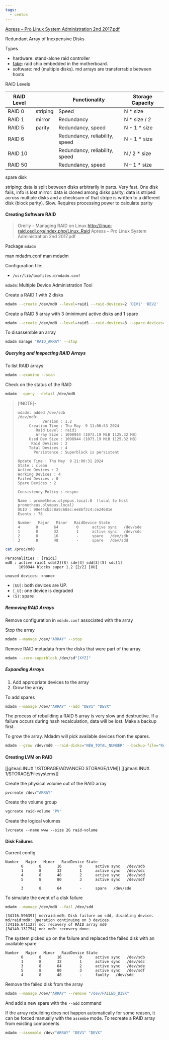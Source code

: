 ```yaml
---
tags:
  - centos
---
```

[Apress – Pro Linux System Administration 2nd 2017.pdf](file:///E:/_DEVOPS/APRESS/_LINUX/Apress%20%E2%80%93%20Pro%20Linux%20System%20Administration%202nd%202017.pdf)

Redundant Array of Inexpensive Disks

Types
* hardware: stand-alone raid controller
* [fake](https://raid.wiki.kernel.org/index.php/DDF_Fake_RAID): raid chip embedded in the motherboard.
* software: md (multiple disks). md arrays are transferrable between hosts

RAID Levels

| RAID Level |          | Functionality                  | Storage Capacity |
| ---------- | -------- | ------------------------------ | ---------------- |
| RAID 0     | striping | Speed                          | N * size         |
| RAID 1     | mirror   | Redundancy                     | N * size / 2     |
| RAID 5     | parity   | Redundancy, speed              | N - 1 * size     |
| RAID 6     |          | Redundancy, reliability, speed | N - 1 * size     |
| RAID 10    |          | Redundancy, reliability, speed | N / 2 * size     |
| RAID 50    |          | Redundancy, speed              | N – 1 * size     |

spare disk

striping: data is split between disks arbitrarily in parts. Very fast. One disk fails, info is lost
mirror: data is cloned among disks
parity: data is striped across multiple disks and a checksum of that stripe is written to a different disk (block parity). Slow. Requires processing power to calculate parity

#### Creating Software RAID 

> Oreilly - Managing RAID on Linux
> http://linux-raid.osdl.org/index.php/Linux_Raid
> Apress – Pro Linux System Administration 2nd 2017.pdf

Package 
`mdadm`

man mdadm.conf
man mdadm

Configuration file:
- `/usr/lib/tmpfiles.d/mdadm.conf`

`mdadm`: Multiple Device Administration Tool

Create a RAID 1 with 2 disks

``` bash
mdadm --create /dev/md0 --level=raid1 --raid-devices=2 'DEV1' 'DEV2'
```

Create a RAID 5 array with 3 (minimum) active disks and 1 spare

``` bash
mdadm --create /dev/md0 --level=raid5 --raid-devices=3 --spare-devices=1 /dev/sdc /dev/sdd /dev/sde /dev/sdf
```

To disassemble an array

``` bash
mdadm manage 'RAID_ARRAY' --stop
```

##### Querying and Inspecting RAID Arrays

To list RAID arrays

```bash
mdadm --examine --scan
```

Check on the status of the RAID

``` bash
mdadm --query --detail /dev/md0
```

> [!NOTE]-
> ```
> mdadm: added /dev/sdb
> /dev/md0:
>            Version : 1.2
>      Creation Time : Thu May  9 11:06:53 2024
>         Raid Level : raid1
>         Array Size : 1098944 (1073.19 MiB 1125.32 MB)
>      Used Dev Size : 1098944 (1073.19 MiB 1125.32 MB)
>       Raid Devices : 2
>      Total Devices : 4
>        Persistence : Superblock is persistent
> 
> Update Time : Thu May  9 21:00:31 2024
> State : clean
> Active Devices : 2
> Working Devices : 4
> Failed Devices : 0
> Spare Devices : 2
> 
> Consistency Policy : resync
> 
> Name : prometheus.olympus.local:0  (local to host prometheus.olympus.local)
> UUID : 90e44cb3:8a9c60ac:ee86f3c4:ce24681e
> Events : 78
> 
> Number   Major   Minor   RaidDevice State
> 4       8       64        0      active sync   /dev/sde
> 1       8       32        1      active sync   /dev/sdc
> 2       8       16        -      spare   /dev/sdb
> 3       8       48        -      spare   /dev/sdd
> ```
> 

``` bash
cat /proc/md0
```

```
Personalities : [raid1]
md0 : active raid1 sdb[2](S) sde[4] sdd[3](S) sdc[1]
      1098944 blocks super 1.2 [2/2] [UU]

unused devices: <none>
```

- `[UU]`: both devices are UP. 
- `[_U]`: one device is degraded
- `(S)`: spare

##### Removing RAID Arrays

Remove configuration in `mdadm.conf` associated with the array

Stop the array

``` bash
mdadm --manage /dev/"ARRAY" --stop
```

Remove RAID metadata from the disks that were part of the array. 

``` bash
mdadm --zero-superblock /dev/sd"[XYZ]"
```

##### Expanding Arrays

1. Add appropriate devices to the array
2. Grow the array

To add spares

``` bash
mdadm --manage /dev/"ARRAY" --add "DEV1" "DEVX"
```

The process of rebuilding a RAID 5 array is very slow and destructive. If a failure occurs during hash recalculation, data will be lost. Make a backup first. 

To grow the array. Mdadm will pick available devices from the spares.

``` bash
mdadm --grow /dev/md0 --raid-disks="NEW_TOTAL_NUMBER" --backup-file="RAID_BACKUP_FILE"
```

####  Creating LVM on RAID

[[gitea/LINUX 1/STORAGE/ADVANCED STORAGE/LVM]] [[gitea/LINUX 1/STORAGE/Filesystems]]

Create the physical volume out of the RAID array

``` bash
pvcreate /dev/"ARRAY"
```

Create the volume group

``` bash
vgcreate raid-volume 'PV'
```

Create the logical volumes

```
lvcreate --name www --size 2G raid-volume
```

#### Disk Failures

Current config

```
Number   Major   Minor   RaidDevice State
       0       8       16        0      active sync   /dev/sdb
       1       8       32        1      active sync   /dev/sdc
       4       8       48        2      active sync   /dev/sdd
       5       8       80        3      active sync   /dev/sdf

       3       8       64        -      spare   /dev/sde
```

To simulate the event of a disk failure 

``` bash
mdadm --manage /dev/md0 --fail /dev/sdd
```

```
[34116.596391] md/raid:md0: Disk failure on sdd, disabling device.
md/raid:md0: Operation continuing on 3 devices.
[34116.641127] md: recovery of RAID array md0
[34140.131754] md: md0: recovery done.
```

The system picked up on the failure and replaced the failed disk with an available spare

```
Number   Major   Minor   RaidDevice State
       0       8       16        0      active sync   /dev/sdb
       1       8       32        1      active sync   /dev/sdc
       3       8       64        2      active sync   /dev/sde
       5       8       80        3      active sync   /dev/sdf
       4       8       48        -      faulty   /dev/sdd
```

Remove the failed disk from the array

``` bash
mdadm --manage /dev/"ARRAY" --remove "/dev/FAILED_DISK"
```

And add a new spare with the `--add` command

If the array rebuilding does not happen automatically for some reason, it can be forced manually with the `assembe` mode. To recreate a RAID array from existing components

``` bash
mdadm --assemble /dev/"ARRAY" "DEV1" "DEVX"
```
